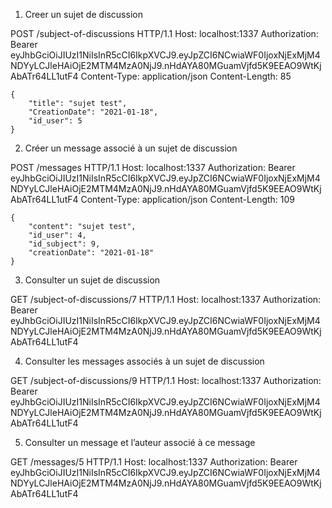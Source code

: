 1. Creer un sujet de discussion

POST /subject-of-discussions HTTP/1.1
Host: localhost:1337
Authorization: Bearer eyJhbGciOiJIUzI1NiIsInR5cCI6IkpXVCJ9.eyJpZCI6NCwiaWF0IjoxNjExMjM4NDYyLCJleHAiOjE2MTM4MzA0NjJ9.nHdAYA80MGuamVjfd5K9EEAO9WtKjAbATr64LL1utF4
Content-Type: application/json
Content-Length: 85

```
{
    "title": "sujet test",
    "CreationDate": "2021-01-18",
    "id_user": 5
}
```

2. Créer un message associé à un sujet de discussion

POST /messages HTTP/1.1
Host: localhost:1337
Authorization: Bearer eyJhbGciOiJIUzI1NiIsInR5cCI6IkpXVCJ9.eyJpZCI6NCwiaWF0IjoxNjExMjM4NDYyLCJleHAiOjE2MTM4MzA0NjJ9.nHdAYA80MGuamVjfd5K9EEAO9WtKjAbATr64LL1utF4
Content-Type: application/json
Content-Length: 109

```
{
    "content": "sujet test",
    "id_user": 4,
    "id_subject": 9,
    "creationDate": "2021-01-18"
}
```

3. Consulter un sujet de discussion

GET /subject-of-discussions/7 HTTP/1.1
Host: localhost:1337
Authorization: Bearer eyJhbGciOiJIUzI1NiIsInR5cCI6IkpXVCJ9.eyJpZCI6NCwiaWF0IjoxNjExMjM4NDYyLCJleHAiOjE2MTM4MzA0NjJ9.nHdAYA80MGuamVjfd5K9EEAO9WtKjAbATr64LL1utF4

4. Consulter les messages associés à un sujet de discussion

GET /subject-of-discussions/9 HTTP/1.1
Host: localhost:1337
Authorization: Bearer eyJhbGciOiJIUzI1NiIsInR5cCI6IkpXVCJ9.eyJpZCI6NCwiaWF0IjoxNjExMjM4NDYyLCJleHAiOjE2MTM4MzA0NjJ9.nHdAYA80MGuamVjfd5K9EEAO9WtKjAbATr64LL1utF4

5. Consulter un message et l’auteur associé à ce message

GET /messages/5 HTTP/1.1
Host: localhost:1337
Authorization: Bearer eyJhbGciOiJIUzI1NiIsInR5cCI6IkpXVCJ9.eyJpZCI6NCwiaWF0IjoxNjExMjM4NDYyLCJleHAiOjE2MTM4MzA0NjJ9.nHdAYA80MGuamVjfd5K9EEAO9WtKjAbATr64LL1utF4

